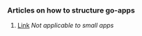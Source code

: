 ### Articles on how to structure go-apps

1. [Link](https://medium.com/@benbjohnson/standard-package-layout-7cdbc8391fc1) *Not applicable to small apps*
